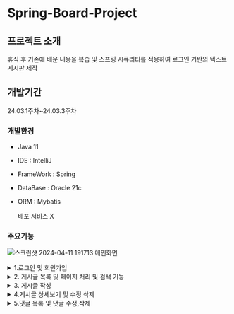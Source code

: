 # Spring-Board-Project 

## 프로젝트 소개
휴식 후 기존에 배운 내용을 복습 및 
스프링 시큐리티를 적용하여 로그인 기반의 
텍스트 게시판 제작


## 개발기간 
24.03.1주차~24.03.3주차

### 개발환경

- Java 11
- IDE : IntelliJ
- FrameWork : Spring
- DataBase : Oracle 21c
- ORM : Mybatis

  배포 서비스 X


### 주요기능

![스크린샷 2024-04-11 191713](https://github.com/acbine/JSPBoard/assets/145634613/d1d3d29e-5171-4cef-b493-4141bbfe535a)
메인화면

<details>
  <summary>1.로그인 및 회원가입</summary>
  
  <img src="https://github.com/acbine/JSPBoard/assets/145634613/885d4ba7-0470-4ae7-80b1-5a576f88a944">
</details>

<details>
  <summary>2. 게시글 목록 및 페이지 처리 및 검색 기능 </summary>
   <img src="https://github.com/acbine/JSPBoard/assets/145634613/2a179c05-f4c5-48d0-9f5b-f996b410f93f">
</details>

<details>
  <summary>3. 게시글 작성 </summary>
  <img src="https://github.com/acbine/JSPBoard/assets/145634613/61d9a2d7-b4e8-4946-a5b6-e05838f49995">
</details>

<details>
  <summary>4.게시글 상세보기 및 수정 삭제 </summary>
  <img src="https://github.com/acbine/JSPBoard/assets/145634613/59767a1b-5e07-4ea8-b826-fe42107669f1">
</details>

<details>
  <summary>5.댓글 목록 및 댓글 수정,삭제</summary>
   <img src="https://github.com/acbine/JSPBoard/assets/145634613/481ed70d-d511-4816-8948-33622ae32756">
</details>

